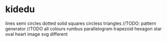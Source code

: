 # kidedu
lines semi circles dotted solid squares circless triangles 
//TODO: pattern generator
//TODO all colours
rumbus parallelogram trapezoid hexagon star oval heart
image svg different
